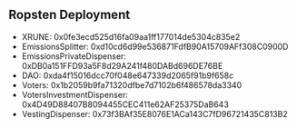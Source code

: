 ## Ropsten Deployment

- XRUNE: 0x0fe3ecd525d16fa09aa1ff177014de5304c835e2
- EmissionsSplitter: 0xd10cd6d99e536871FdfB90A15709AFf308C0900D
- EmissionsPrivateDispenser: 0xDB0a151FFD93a5F8d29A241f480DABd696DE76BE
- DAO: 0xda4f15016dcc70f048e647339d2065f91b9f658c
- Voters: 0x1b2059b9fa71320dfbe7d7102b6f486578da3340
- VotersInvestmentDispenser: 0x4D49D88407B8094455CEC411e62AF25375DaB643
- VestingDispenser: 0x73f3BAf35E8076E1ACa143C7fD96721435C813B2
